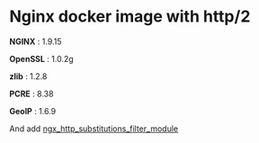 # Nginx docker image with http/2

**NGINX** : 1.9.15

**OpenSSL** : 1.0.2g

**zlib** : 1.2.8

**PCRE** : 8.38

**GeoIP** : 1.6.9

And add [ngx_http_substitutions_filter_module](https://github.com/yaoweibin/ngx_http_substitutions_filter_module.git )
